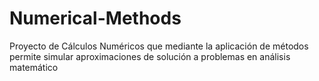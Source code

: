 # Numerical-Methods
Proyecto de Cálculos Numéricos que mediante la aplicación de métodos permite simular aproximaciones de solución a problemas en análisis matemático
